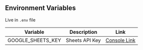 ## Environment Variables

Live in `.env` file

| Variable | Description | Link |
|:---:|:---:|:---:|
| GOOGLE_SHEETS_KEY | Sheets API Key | [Console Link](https://console.cloud.google.com/apis/credentials?project=saltwire-233304&organizationId=0) |

